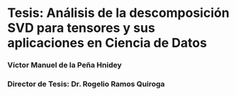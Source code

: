 # Tesis: Análisis de la descomposición SVD para tensores y sus aplicaciones en Ciencia de Datos
### Víctor Manuel de la Peña Hnidey
### Director de Tesis: Dr. Rogelio Ramos Quiroga
